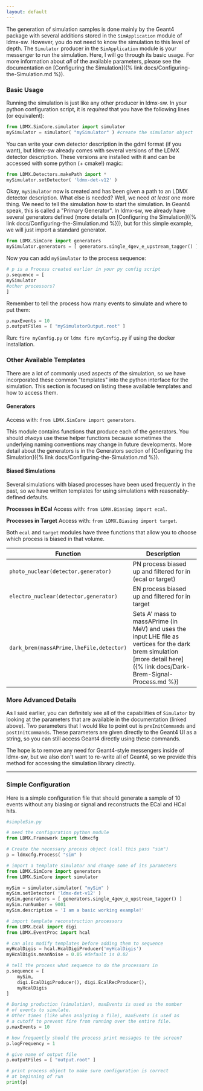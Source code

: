 ```yaml
---
layout: default
---
```


The generation of simulation samples is done mainly by the Geant4 package with several additions stored in the `SimApplication` module of ldmx-sw. However, you do not need to know the simulation to this level of depth. The `Simulator` producer in the `SimApplication` module is your messenger to run the simulation. Here, I will go through its basic usage. For more information about _all_ of the available parameters, please see the documentation on [Configuring the Simulation]({% link docs/Configuring-the-Simulation.md %}).

### Basic Usage
Running the simulation is just like any other producer in ldmx-sw. In your python configuration script, it is _required_ that you have the following lines (or equivalent):
```python
from LDMX.SimCore.simulator import simulator
mySimulator = simulator( "mySimulator" ) #create the simulator object
```
You can write your own detector description in the gdml format (if you want), but ldmx-sw already comes with several versions of the LDMX detector description. These versions are installed with it and can be accessed with some python (+ cmake!) magic:
```python
from LDMX.Detectors.makePath import *
mySimulator.setDetector( 'ldmx-det-v12' )
```
Okay, `mySimulator` now is created and has been given a path to an LDMX detector description.
What else is needed? Well, we need _at least_ one more thing. We need to tell the simulation _how_ to start the simulation. In Geant4 speak, this is called a "Primary Generator". In ldmx-sw, we already have several generators defined (more details on [Configuring the Simulation]({% link docs/Configuring-the-Simulation.md %})), but for this simple example, we will just import a standard generator.
```python
from LDMX.SimCore import generators
mySimulator.generators = [ generators.single_4gev_e_upstream_tagger() ]
```
Now you can add `mySimulator` to the process sequence:
```python
# p is a Process created earlier in your py config script
p.sequence = [ 
mySimulator 
#other processors?
]
```
Remember to tell the process how many events to simulate and where to put them:
```python
p.maxEvents = 10
p.outputFiles = [ "mySimulatorOutput.root" ]
```

Run: `fire myConfig.py` or `ldmx fire myConfig.py` if using the docker installation.

### Other Available Templates
There are a lot of commonly used aspects of the simulation, so we have incorporated these common "templates" into the python interface for the simulation. This section is focused on listing these available templates and how to access them.

#### Generators
Access with: `from LDMX.SimCore import generators`.

This module contains functions that produce each of the generators. You should _always_ use these helper functions because sometimes the underlying naming conventions may change in future developments. More detail about the generators is in the Generators section of [Configuring the Simulation]({% link docs/Configuring-the-Simulation.md %}).

#### Biased Simulations
Several simulations with biased processes have been used frequently in the past, so we have written templates for using simulations with reasonably-defined defaults.

**Processes in ECal**
Access with: `from LDMX.Biasing import ecal`.

**Processes in Target**
Access with: `from LDMX.Biasing import target`.

Both `ecal` and `target` modules have three functions that allow you to choose which process is biased in that volume.

Function | Description
---|---
`photo_nuclear(detector,generator)` | PN process biased up and filtered for in (ecal or target)
`electro_nuclear(detector,generator)` | EN process biased up and filtered for in target
`dark_brem(massAPrime,lheFile,detector)` | Sets A' mass to massAPrime (in MeV) and uses the input LHE file as vertices for the dark brem simulation [more detail here]({% link docs/Dark-Brem-Signal-Process.md %})

### More Advanced Details
As I said earlier, you can definitely see all of the capabilities of `Simulator` by looking at the parameters that are available in the documentation (linked above). Two parameters that I would like to point out is `preInitCommands` and `postInitCommands`. These parameters are given directly to the Geant4 UI as a string, so you can still access Geant4 directly using these commands.

The hope is to remove any need for Geant4-style messengers inside of ldmx-sw, but we also don't want to re-write all of Geant4, so we provide this method for accessing the simulation library directly.

---
### Simple Configuration
Here is a simple configuration file that should generate a sample of 10 events without any biasing or signal and reconstructs the ECal and HCal hits.
```python
#simpleSim.py

# need the configuration python module
from LDMX.Framework import ldmxcfg

# Create the necessary process object (call this pass "sim")
p = ldmxcfg.Process( "sim" )

# import a template simulator and change some of its parameters
from LDMX.SimCore import generators
from LDMX.SimCore import simulator

mySim = simulator.simulator( "mySim" )
mySim.setDetector( 'ldmx-det-v12' )
mySim.generators = [ generators.single_4gev_e_upstream_tagger() ]
mySim.runNumber = 9001
mySim.description = 'I am a basic working example!'

# import template reconstruction processors
from LDMX.Ecal import digi
from LDMX.EventProc import hcal

# can also modify templates before adding them to sequence
myHcalDigis = hcal.HcalDigiProducer('myHcalDigis')
myHcalDigis.meanNoise = 0.05 #default is 0.02

# tell the process what sequence to do the processors in
p.sequence = [
    mySim,
    digi.EcalDigiProducer(), digi.EcalRecProducer(),
    myHcalDigis
]

# During production (simulation), maxEvents is used as the number
# of events to simulate.
# Other times (like when analyzing a file), maxEvents is used as
# a cutoff to prevent fire from running over the entire file.
p.maxEvents = 10

# how frequently should the process print messages to the screen?
p.logFrequency = 1

# give name of output file
p.outputFiles = [ "output.root" ]

# print process object to make sure configuration is correct
# at beginning of run
print(p)
```
